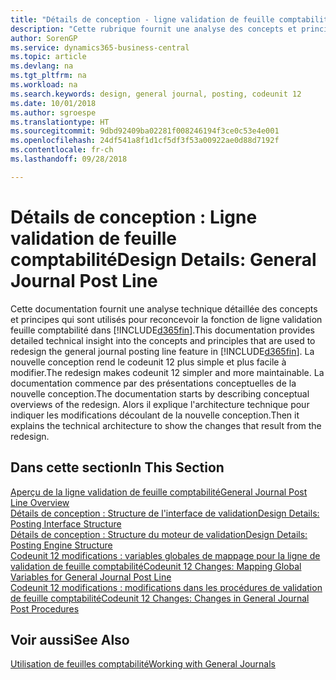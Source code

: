 ```yaml
---
title: "Détails de conception - ligne validation de feuille comptabilité | Microsoft Docs"
description: "Cette rubrique fournit une analyse des concepts et principes qui sont utilisés pour reconcevoir la fonction de ligne validation feuille comptabilité dans Business Central."
author: SorenGP
ms.service: dynamics365-business-central
ms.topic: article
ms.devlang: na
ms.tgt_pltfrm: na
ms.workload: na
ms.search.keywords: design, general journal, posting, codeunit 12
ms.date: 10/01/2018
ms.author: sgroespe
ms.translationtype: HT
ms.sourcegitcommit: 9dbd92409ba02281f008246194f3ce0c53e4e001
ms.openlocfilehash: 24df541a8f1d1cf5df3f53a00922ae0d88d7192f
ms.contentlocale: fr-ch
ms.lasthandoff: 09/28/2018

---
```

# <a name="design-details-general-journal-post-line"></a><span data-ttu-id="7bc62-103">Détails de conception : Ligne validation de feuille comptabilité</span><span class="sxs-lookup"><span data-stu-id="7bc62-103">Design Details: General Journal Post Line</span></span>
<span data-ttu-id="7bc62-104">Cette documentation fournit une analyse technique détaillée des concepts et principes qui sont utilisés pour reconcevoir la fonction de ligne validation feuille comptabilité dans [!INCLUDE[d365fin](includes/d365fin_md.md)].</span><span class="sxs-lookup"><span data-stu-id="7bc62-104">This documentation provides detailed technical insight into the concepts and principles that are used to redesign the general journal posting line feature in [!INCLUDE[d365fin](includes/d365fin_md.md)].</span></span> <span data-ttu-id="7bc62-105">La nouvelle conception rend le codeunit 12 plus simple et plus facile à modifier.</span><span class="sxs-lookup"><span data-stu-id="7bc62-105">The redesign makes codeunit 12 simpler and more maintainable.</span></span> <span data-ttu-id="7bc62-106">La documentation commence par des présentations conceptuelles de la nouvelle conception.</span><span class="sxs-lookup"><span data-stu-id="7bc62-106">The documentation starts by describing conceptual overviews of the redesign.</span></span> <span data-ttu-id="7bc62-107">Alors il explique l'architecture technique pour indiquer les modifications découlant de la nouvelle conception.</span><span class="sxs-lookup"><span data-stu-id="7bc62-107">Then it explains the technical architecture to show the changes that result from the redesign.</span></span>  

## <a name="in-this-section"></a><span data-ttu-id="7bc62-108">Dans cette section</span><span class="sxs-lookup"><span data-stu-id="7bc62-108">In This Section</span></span>  
[<span data-ttu-id="7bc62-109">Aperçu de la ligne validation de feuille comptabilité</span><span class="sxs-lookup"><span data-stu-id="7bc62-109">General Journal Post Line Overview</span></span>](design-details-general-journal-post-line-overview.md)  
[<span data-ttu-id="7bc62-110">Détails de conception : Structure de l'interface de validation</span><span class="sxs-lookup"><span data-stu-id="7bc62-110">Design Details: Posting Interface Structure</span></span>](design-details-posting-interface-structure.md)  
[<span data-ttu-id="7bc62-111">Détails de conception : Structure du moteur de validation</span><span class="sxs-lookup"><span data-stu-id="7bc62-111">Design Details: Posting Engine Structure</span></span>](design-details-posting-engine-structure.md)  
[<span data-ttu-id="7bc62-112">Codeunit 12 modifications : variables globales de mappage pour la ligne de validation de feuille comptabilité</span><span class="sxs-lookup"><span data-stu-id="7bc62-112">Codeunit 12 Changes: Mapping Global Variables for General Journal Post Line</span></span>](design-details-codeunit-12-changes-mapping-global-variables-for-general-journal-post-line.md)  
[<span data-ttu-id="7bc62-113">Codeunit 12 modifications : modifications dans les procédures de validation de feuille comptabilité</span><span class="sxs-lookup"><span data-stu-id="7bc62-113">Codeunit 12 Changes: Changes in General Journal Post Procedures</span></span>](design-details-codeunit-12-changes-changes-in-general-journal-post-procedures.md)  

## <a name="see-also"></a><span data-ttu-id="7bc62-114">Voir aussi</span><span class="sxs-lookup"><span data-stu-id="7bc62-114">See Also</span></span>  
[<span data-ttu-id="7bc62-115">Utilisation de feuilles comptabilité</span><span class="sxs-lookup"><span data-stu-id="7bc62-115">Working with General Journals</span></span>](ui-work-general-journals.md)

